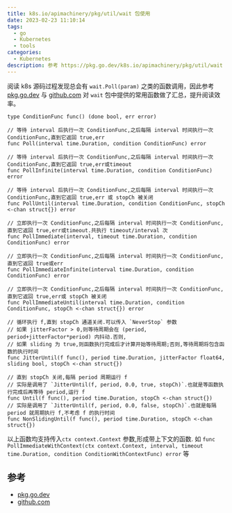```yaml
---
title: k8s.io/apimachinery/pkg/util/wait 包使用
date: 2023-02-23 11:10:14
tags:
  - go
  - Kubernetes
  - tools
categories:
  - Kubernetes
description: 参考 https://pkg.go.dev/k8s.io/apimachinery/pkg/util/wait 整理 wait 包的使用
---
```


阅读 k8s 源码过程发现总会有 `wait.Poll(param)` 之类的函数调用，因此参考 [pkg.go.dev](https://pkg.go.dev/k8s.io/apimachinery/pkg/util/wait ) 与 [github.com](https://github.com/kubernetes/apimachinery/blob/master/pkg/util/wait/wait.go) 对 `wait` 包中提供的常用函数做了汇总，提升阅读效率。

```golang
type ConditionFunc func() (done bool, err error)
```

```golang
// 等待 interval 后执行一次 ConditionFunc,之后每隔 interval 时间执行一次 ConditionFunc,直到它返回 true,err
func Poll(interval time.Duration, condition ConditionFunc) error

// 等待 interval 后执行一次 ConditionFunc,之后每隔 interval 时间执行一次 ConditionFunc,直到它返回 true,err或timeout
func PollInfinite(interval time.Duration, condition ConditionFunc) error

// 等待 interval 后执行一次 ConditionFunc,之后每隔 interval 时间执行一次 ConditionFunc,直到它返回 true,err 或 stopCh 被关闭
func PollUntil(interval time.Duration, condition ConditionFunc, stopCh <-chan struct{}) error
```

```golang
// 立即执行一次 ConditionFunc,之后每隔 interval 时间执行一次 ConditionFunc,直到它返回 true,err或timeout.共执行 timeout/interval 次
func PollImmediate(interval, timeout time.Duration, condition ConditionFunc) error

// 立即执行一次 ConditionFunc,之后每隔 interval 时间执行一次 ConditionFunc,直到它返回 true或err
func PollImmediateInfinite(interval time.Duration, condition ConditionFunc) error

// 立即执行一次 ConditionFunc,之后每隔 interval 时间执行一次 ConditionFunc,直到它返回 true,err或 stopCh 被关闭
func PollImmediateUntil(interval time.Duration, condition ConditionFunc, stopCh <-chan struct{}) error
```

```golang
// 循环执行 f,直到 stopCh 通道关闭.可以传入 `NeverStop` 参数
// 如果 jitterFactor > 0,则等待周期会在 (period, period+jitterFactor*period) 内抖动.否则,
// 如果 sliding 为 true,则函数执行完成后才计算开始等待周期;否则,等待周期将包含函数的执行时间
func JitterUntil(f func(), period time.Duration, jitterFactor float64, sliding bool, stopCh <-chan struct{})

// 直到 stopCh 关闭,每隔 period 周期运行 f
// 实际是调用了 `JitterUntil(f, period, 0.0, true, stopCh)`.也就是等函数执行完成后再等待 period,运行 f
func Until(f func(), period time.Duration, stopCh <-chan struct{})
// 实际是调用了 `JitterUntil(f, period, 0.0, false, stopCh)`.也就是每隔 period 就周期执行 f,不考虑 f 的执行时间
func NonSlidingUntil(f func(), period time.Duration, stopCh <-chan struct{})
```

以上函数均支持传入`ctx context.Context` 参数,形成带上下文的函数.
如 `func PollImmediateWithContext(ctx context.Context, interval, timeout time.Duration, condition ConditionWithContextFunc) error` 等

## 参考

- [pkg.go.dev](https://pkg.go.dev/k8s.io/apimachinery/pkg/util/wait)
- [github.com](https://github.com/kubernetes/apimachinery/blob/master/pkg/util/wait/wait.go)
